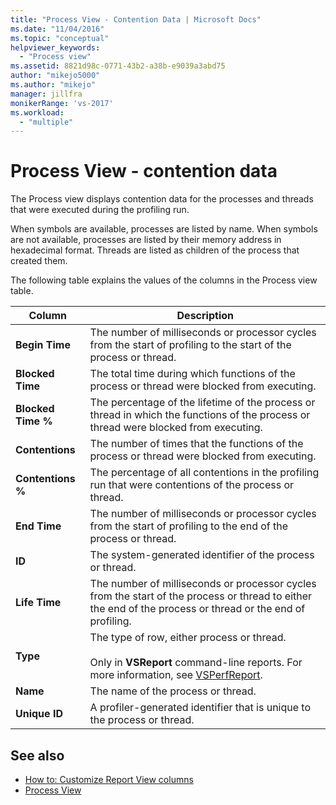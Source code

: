 ```yaml
---
title: "Process View - Contention Data | Microsoft Docs"
ms.date: "11/04/2016"
ms.topic: "conceptual"
helpviewer_keywords:
  - "Process view"
ms.assetid: 8821d98c-0771-43b2-a38b-e9039a3abd75
author: "mikejo5000"
ms.author: "mikejo"
manager: jillfra
monikerRange: 'vs-2017'
ms.workload:
  - "multiple"
---
```

# Process View - contention data
The Process view displays contention data for the processes and threads that were executed during the profiling run.

 When symbols are available, processes are listed by name. When symbols are not available, processes are listed by their memory address in hexadecimal format. Threads are listed as children of the process that created them.

 The following table explains the values of the columns in the Process view table.

|Column|Description|
|------------|-----------------|
|**Begin Time**|The number of milliseconds or processor cycles from the start of profiling to the start of the process or thread.|
|**Blocked Time**|The total time during which functions of the process or thread were blocked from executing.|
|**Blocked Time %**|The percentage of the lifetime of the process or thread in which the functions of the process or thread were blocked from executing.|
|**Contentions**|The number of times that the functions of the process or thread were blocked from executing.|
|**Contentions %**|The percentage of all contentions in the profiling run that were contentions of the process or thread.|
|**End Time**|The number of milliseconds or processor cycles from the start of profiling to the end of the process or thread.|
|**ID**|The system-generated identifier of the process or thread.|
|**Life Time**|The number of milliseconds or processor cycles from the start of the process or thread to either the end of the process or thread or the end of profiling.|
|**Type**|The type of row, either process or thread.<br /><br /> Only in **VSReport** command-line reports. For more information, see [VSPerfReport](../profiling/vsperfreport.md).|
|**Name**|The name of the process or thread.|
|**Unique ID**|A profiler-generated identifier that is unique to the process or thread.|

## See also
- [How to: Customize Report View columns](../profiling/how-to-customize-report-view-columns.md)
- [Process View](../profiling/process-view.md)
